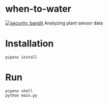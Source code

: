 # when-to-water

[![security: bandit](https://img.shields.io/badge/security-bandit-yellow.svg)](https://github.com/PyCQA/bandit)
Analyzing plant sensor data

# Installation

```Shell
pipenv install
```

# Run

```Shell
pipenv shell
python main.py
```
